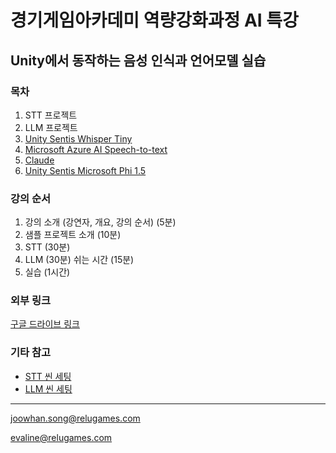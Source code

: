 # 경기게임아카데미 역량강화과정 AI 특강

## Unity에서 동작하는 음성 인식과 언어모델 실습

### 목차
1. STT 프로젝트
2. LLM 프로젝트
3. [Unity Sentis Whisper Tiny](/docs/whisper.md)
4. [Microsoft Azure AI Speech-to-text](/docs/azure-stt.md)
5. [Claude](/docs/claude.md)
6. [Unity Sentis Microsoft Phi 1.5](/docs/phi-1.5.md)

### 강의 순서
1. 강의 소개 (강연자, 개요, 강의 순서) (5분)
2. 샘플 프로젝트 소개 (10분)
3. STT (30분)
4. LLM (30분)
쉬는 시간 (15분)
5. 실습 (1시간)

### 외부 링크

[구글 드라이브 링크](https://drive.google.com/drive/folders/14Qlp8UyoX-8YV8_Uoup3_Dt83LFInSRc?usp=sharing)

### 기타 참고
- [STT 씬 세팅](docs/stt_settings.md)  
- [LLM 씬 세팅](docs/llm_settings.md)

***

joowhan.song@relugames.com

evaline@relugames.com
